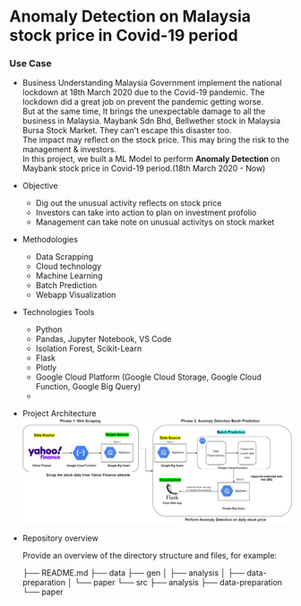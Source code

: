 # Anomaly Detection on Malaysia stock price in Covid-19 period

### Use Case

- Business Understanding
   Malaysia Government implement the national lockdown at 18th March 2020 due to the Covid-19 pandemic. The lockdown did a great job on prevent the pandemic getting worse. <br>
   But at the same time, It brings the unexpectable damage to all the business in Malaysia. Maybank Sdn Bhd, Bellwether stock in Malaysia Bursa Stock Market. They can't escape this disaster too. <br>
   The impact may reflect on the stock price. This may bring the risk to the management & investors. <br>
   In this project, we built a ML Model to perform <strong>Anomaly Detection </strong> on Maybank stock price in Covid-19 period.(18th March 2020 - Now) <br>

- Objective
  * Dig out the unusual activity reflects on stock price
  * Investors can take into action to plan on investment profolio
  * Management can take note on unusual activitys on stock market
  
- Methodologies
  * Data Scrapping
  * Cloud technology
  * Machine Learning
  * Batch Prediction
  * Webapp Visualization

- Technologies Tools
  * Python
  * Pandas, Jupyter Notebook, VS Code
  * Isolation Forest, Scikit-Learn
  * Flask
  * Plotly
  * Google Cloud Platform (Google Cloud Storage, Google Cloud Function, Google Big Query)
  * 
- Project Architecture
  <img src = "https://github.com/hoe94/Anomaly_Detection/blob/main/Project_Architecture.png"></img>
  
- Repository overview

  Provide an overview of the directory structure and files, for example:

  ├── README.md
  ├── data
  ├── gen
  │   ├── analysis
  │   ├── data-preparation
  │   └── paper
  └── src
      ├── analysis
      ├── data-preparation
      └── paper



